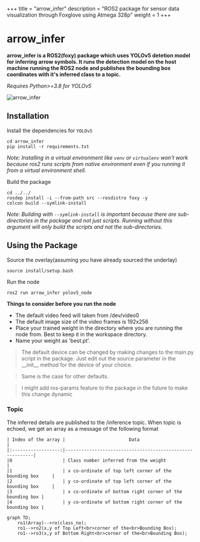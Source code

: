 +++
title = "arrow_infer"
description = "ROS2 package for sensor data visualization through Foxglove using Atmega 328p" 
weight = 1
+++
# arrow_infer

**arrow_infer is a ROS2(foxy) package which uses YOLOv5 detetion model for inferring arrow symbols. It runs the detection model on the host machine running the ROS2 node and publishes the bounding box coordinates with it's inferred class to a topic.**

*Requires Python>=3.8 for YOLOv5*

![arrow_infer](https://user-images.githubusercontent.com/98299006/207795256-e1d45e5c-bc8b-4a6d-a604-081dc4601644.jpg)

## Installation

Install the dependencies for `YOLOv5`
```
cd arrow_infer
pip install -r requirements.txt
```
*Note: Installing in a virtual environment like `venv` or `virtualenv` won't work because ros2 runs scripts from native environment even if you running it from a virtual environment shell.*

Build the package
```
cd ../../
rosdep install -i --from-path src --rosdistro foxy -y
colcon build --symlink-install 
```
*Note: Building with `--symlink-install` is important because there are sub-directories in the package and not just scripts. Running without this argument will only build the scripts and not the sub-directories.*

## Using the Package

Source the overlay(assuming you have already sourced the underlay)
```
source install/setup.bash
```
Run the node 
```
ros2 run arrow_infer yolov5_node
```

**Things to consider before you run the node**
* The default video feed will taken from /dev/video0
* The default image size of the video frames is 192x256
* Place your trained weight in the directory where you are running the node from. Best to keep it in the workspace directory.
* Name your weight as 'best.pt'.

>The default device can be changed by making changes to the main.py script in the package. Just edit out the source parameter in the \_\_init\_\_ method
>for the device of your choice.

>Same is the case for other defaults.

>I might add ros-params feature to the package in the future to make this change dynamic

### Topic
The inferred details are published to the /inference topic.
When topic is echoed, we get an array as a message of the following format 
```
| Index of the array |                        Data                              |
|:------------------:|----------------------------------------------------------|
|0                   | Class number inferred from the weight                    |
|1                   | x co-ordinate of top left corner of the bounding box     |
|2                   | y co-ordinate of top left corner of the bounding box     |
|3                   | x co-ordinate of bottom right corner of the bounding box |
|4                   | y co-ordinate of bottom right corner of the bounding box |
```
```mermaid
graph TD;
    ro1(Array)-->ro(class_no);
    ro1-->ro2(x,y of Top Left<br>corner of the<br>Bounding Box);
    ro1-->ro3(x,y of Bottom Right<br>corner of the<br>Bounding Box);
```
